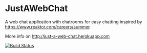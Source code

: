 # JustAWebChat

A web chat application with chatrooms for easy chatting inspired by https://www.reaktor.com/careers/summer

More info on http://just-a-web-chat.herokuapp.com

[![Build Status](https://travis-ci.org/TaikaMurmeli/JustAWebChat.svg?branch=master)](https://travis-ci.org/TaikaMurmeli/JustAWebChat)
